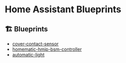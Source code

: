 # Home Assistant Blueprints

## 🏗️ Blueprints
- [cover-contact-sensor](automation/cover-contact-sensor/README.md)
- [homematic-hmip-bsm-controller](automation/homematic-hmip-bsm-controller/README.md)
- [automatic-light](automation/automatic-light/README.md)